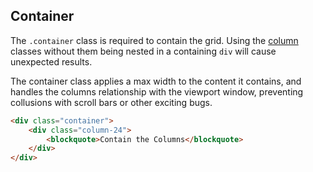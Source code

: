 ## Container

The `.container` class is required to contain the grid. Using the  [column](#column) classes without them being nested in a containing `div` will cause unexpected results.

The container class applies a max width to the content it contains, and handles the columns relationship with the viewport window, preventing collusions with scroll bars or other exciting bugs.

```html
<div class="container">
	<div class="column-24">
		<blockquote>Contain the Columns</blockquote>
	</div>
</div>
```